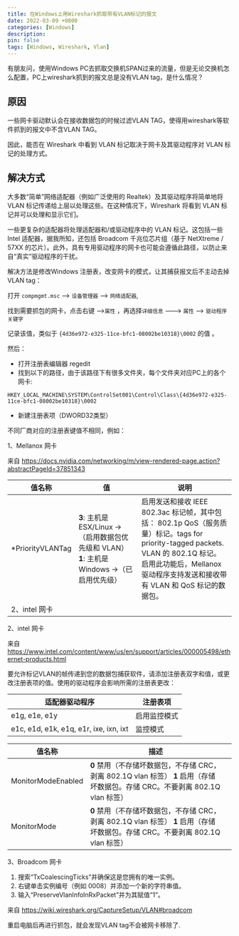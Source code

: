 ```yaml
---
title: 在Windows上用Wireshark抓取带有VLAN标记的报文
date: 2022-03-09 +0800
categories: [Windows]
description: 
pin: false
tags: [Windows, Wireshark, Vlan] 
---
```




有朋友问，使用Windows PC去抓取交换机SPAN过来的流量，但是无论交换机怎么配置，PC上wireshark抓到的报文总是没有VLAN tag，是什么情况？

## 原因

一些网卡驱动默认会在接收数据包的时候过滤VLAN TAG，使得用wireshark等软件抓到的报文中不含VLAN TAG。

因此，能否在 Wireshark 中看到 VLAN 标记取决于网卡及其驱动程序对 VLAN 标记的处理方式。

## 解决方式

大多数“简单”网络适配器（例如广泛使用的 Realtek）及其驱动程序将简单地将 VLAN 标记传递给上层以处理这些。在这种情况下，Wireshark 将看到 VLAN 标记并可以处理和显示它们。

一些更复杂的适配器将处理适配器和/或驱动程序中的 VLAN 标记。这包括一些 Intel 适配器，据我所知，还包括 Broadcom 千兆位芯片组（基于 NetXtreme / 57XX 的芯片）。此外，具有专用驱动程序的网卡也可能会遵循此路径，以防止来自“真实”驱动程序的干扰。



解决方法是修改Windows 注册表，改变网卡的模式，让其捕获报文后不主动去掉VLAN tag：



打开 `compmgmt.msc` --> `设备管理器` --> `网络适配器`,

找到需要抓包的网卡，点击右键 -->`属性` ，再选择`详细信息` ---> `属性` --> `驱动程序关键字`

记录该值，类似于 `{4d36e972-e325-11ce-bfc1-08002be10318}\0002` 的值 。

然后：

- 打开注册表编辑器 regedit
- 找到以下的路径，由于该路径下有很多文件夹，每个文件夹对应PC上的各个网卡: 

`HKEY_LOCAL_MACHINE\SYSTEM\ControlSet001\Control\Class\{4d36e972-e325-11ce-bfc1-08002be10318}\0002`

- 新建注册表项（DWORD32类型）



不同厂商对应的注册表键值不相同，例如：

1、Mellanox 网卡

来自 <https://docs.nvidia.com/networking/m/view-rendered-page.action?abstractPageId=37851343> 

| 值名称           | **值**                                                       | 说明                                                         |
| ---------------- | ------------------------------------------------------------ | ------------------------------------------------------------ |
| *PriorityVLANTag | **3**: 主机是 ESX/Linux →（启用数据包优先级和 VLAN）    **1**: 主机是 Windows →（已启用优先级） | 启用发送和接收   IEEE 802.3ac 标记帧，其中包括：       802.1p QoS（服务质量）标记。tags for        priority-tagged packets.    VLAN 的 802.1Q 标记。      启用此功能后，Mellanox 驱动程序支持发送和接收带有 VLAN 和 QoS 标记的数据包。        
 2、intel 网卡 |



2、intel 网卡

来自 <https://www.intel.com/content/www/us/en/support/articles/000005498/ethernet-products.html> 

要允许标记VLAN的帧传递到您的数据包捕获软件，请添加注册表双字和值，或更改注册表项的值。使用的驱动程序会影响所需的注册表更改：

| 适配器驱动程序                         | 注册表项     |
| -------------------------------------- | ------------ |
| e1g, e1e, e1y                          | 启用监控模式 |
| e1c, e1d, e1k, e1q, e1r, ixe, ixn, ixt | 监控模式     |

| 值名称             | **描述**                                                     |      |
| ------------------ | ------------------------------------------------------------ | ---- |
| MonitorModeEnabled | **0** 禁用（不存储坏数据包，不存储 CRC，剥离 802.1Q vlan 标签）    **1** 启用（存储坏数据包。存储 CRC。不要剥离 802.1Q vlan 标签） |      |
| MonitorMode        | **0** 禁用（不存储坏数据包，不存储 CRC，剥离 802.1Q vlan 标签）    **1** 启用（存储坏数据包。存储 CRC。不要剥离 802.1Q vlan 标签） |      |

3、Broadcom 网卡

1. 搜索“TxCoalescingTicks”并确保这是您拥有的唯一实例。
2. 右键单击实例编号（例如 0008）并添加一个新的字符串值。
3. 输入“PreserveVlanInfoInRxPacket”并为其赋值“1”。

来自 <https://wiki.wireshark.org/CaptureSetup/VLAN#broadcom> 



重启电脑后再进行抓包，就会发现VLAN tag不会被网卡移除了.

